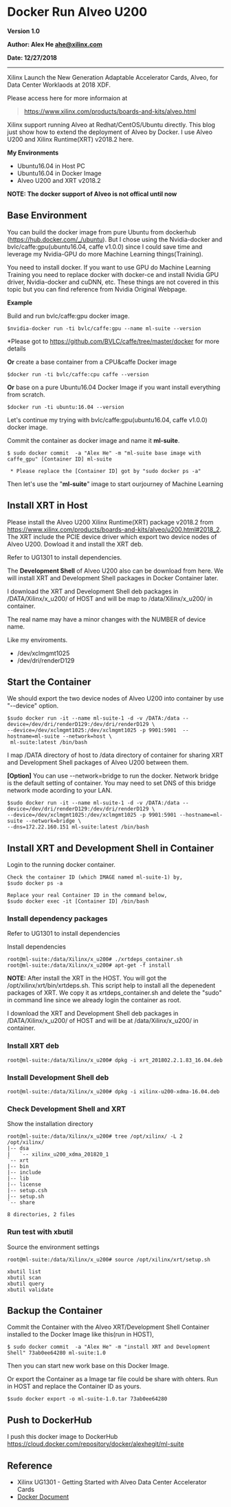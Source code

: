 # Docker Run Alveo U200 #

**Version 1.0**

**Author: Alex He <ahe@xilinx.com>**

**Date: 12/27/2018**


----------

Xilinx Launch the New Generation Adaptable Accelerator Cards, Alveo, for Data Center Worklaods at 2018 XDF. 

Please access here for more informaion at 
> https://www.xilinx.com/products/boards-and-kits/alveo.html

Xilinx support running Alveo at Redhat/CentOS/Ubuntu directly. This blog just show how to extend the deployment of Alveo by Docker. I use Alveo U200 and Xilinx Runtime(XRT) v2018.2 here.


**My Environments**

- Ubuntu16.04 in Host PC
- Ubuntu16.04 in Docker Image
- Alveo U200 and XRT v2018.2


**NOTE: The docker support of Alveo is not offical until now**

## Base Environment

You can build the docker image from pure Ubuntu from dockerhub (https://hub.docker.com/_/ubuntu). But I chose using the Nvidia-docker and bvlc/caffe:gpu(ubuntu16.04, caffe v1.0.0) since I could save time and leverage my Nvidia-GPU do more Machine Learning things(Training).

You need to install docker. If you want to use GPU do Machine Learning Training you need to replace docker with docker-ce and install Nvidia GPU driver, Nvidia-docker and cuDNN, etc. These things are not covered in this topic but you can find reference from Nvidia Original Webpage.

**Example**

Build and run bvlc/caffe:gpu docker image.

    $nvidia-docker run -ti bvlc/caffe:gpu --name ml-suite --version

*Please got to <https://github.com/BVLC/caffe/tree/master/docker> for more details


**Or** create a base container from a CPU&caffe Docker image

    $docker run -ti bvlc/caffe:cpu caffe --version

**Or** base on a pure Ubuntu16.04 Docker Image if you want install everything from scratch.

    $docker run -ti ubuntu:16.04 --version


Let's continue my trying with bvlc/caffe:gpu(ubuntu16.04, caffe v1.0.0) docker image.

Commit the container as docker image and name it **ml-suite**.
    
    $ sudo docker commit  -a "Alex He" -m "ml-suite base image with caffe_gpu" [Container ID] ml-suite

     * Please replace the [Container ID] got by "sudo docker ps -a"

Then let's use the "**ml-suite**" image to start ourjourney of  Machine Learning



## Install XRT in Host
Please install the Alveo U200 Xilinx Runtime(XRT) package v2018.2 from <https://www.xilinx.com/products/boards-and-kits/alveo/u200.html#2018_2>. The XRT include the PCIE device driver which export two device nodes of Alveo U200.
Dowload it and install the XRT deb. 

Refer to UG1301 to install dependencies.

The **Development Shell** of Alveo U200 also can be download from here. We will install XRT and Development Shell packages in Docker Container later.


I download the XRT and Development Shell deb packages in /DATA/Xilinx/x_u200/ of HOST and will be map to /data/Xilinx/x_u200/ in container.

The real name may have a minor changes with the NUMBER of device name.

Like my enviroments.

- /dev/xclmgmt1025
- /dev/dri/renderD129

## Start the Container

We should export the two device nodes of Alveo U200 into container by use "--device" option.


    $sudo docker run -it --name ml-suite-1 -d -v /DATA:/data --device=/dev/dri/renderD129:/dev/dri/renderD129 \
    --device=/dev/xclmgmt1025:/dev/xclmgmt1025 -p 9901:5901  --hostname=ml-suite --network=host \
     ml-suite:latest /bin/bash

I map /DATA directory of host to /data directory of container for sharing XRT and Development Shell packages of Alveo U200 between them.

**[Option]** You can use --network=bridge to run the docker. 
Network bridge is the default setting of container. You may need to set DNS of this bridge network mode acording to your LAN.
    
    $sudo docker run -it --name ml-suite-1 -d -v /DATA:/data --device=/dev/dri/renderD129:/dev/dri/renderD129 \ 
    --device=/dev/xclmgmt1025:/dev/xclmgmt1025 -p 9901:5901 --hostname=ml-suite --network=bridge \
    --dns=172.22.160.151 ml-suite:latest /bin/bash


## Install XRT and Development Shell in Container

Login to the running docker container.

    Check the container ID (which IMAGE named ml-suite-1) by,
    $sudo docker ps -a

    Replace your real Container ID in the command below,
    $sudo docker exec -it [Container ID] /bin/bash

### Install dependency packages

Refer to UG1301 to install dependencies

Install dependencies

    root@ml-suite:/data/Xilinx/x_u200# ./xrtdeps_container.sh
    root@ml-suite:/data/Xilinx/x_u200# apt-get -f install

**NOTE:**
After install the XRT in the HOST. You will got the /opt/xilinx/xrt/bin/xrtdeps.sh. This script help to install all the depenedent packages of XRT. We copy it as xrtdeps_container.sh and delete the "sudo" in command line since we already login the container as root.


I download the XRT and Development Shell deb packages in /DATA/Xilinx/x_u200/ of HOST and will be at /data/Xilinx/x_u200/ in container.

### Install XRT deb

    root@ml-suite:/data/Xilinx/x_u200# dpkg -i xrt_201802.2.1.83_16.04.deb


### Install Development Shell deb


    root@ml-suite:/data/Xilinx/x_u200# dpkg -i xilinx-u200-xdma-16.04.deb


### Check Development Shell and XRT

Show the installation directory

    root@ml-suite:/data/Xilinx/x_u200# tree /opt/xilinx/ -L 2
    /opt/xilinx/
    |-- dsa
    |   `-- xilinx_u200_xdma_201820_1
    `-- xrt
    |-- bin
    |-- include
    |-- lib
    |-- license
    |-- setup.csh
    |-- setup.sh
    `-- share
    
    8 directories, 2 files


### Run test with xbutil ###

Source the environment settings

    root@ml-suite:/data/Xilinx/x_u200# source /opt/xilinx/xrt/setup.sh

    xbutil list
    xbutil scan
    xbutil query
    xbutil validate

## Backup the Container ##

Commit the Container with the Alveo XRT/Development Shell Container installed to the Docker Image like this(run in HOST),


    $ sudo docker commit  -a "Alex He" -m "install XRT and Development Shell" 73ab0ee64280 ml-suite:1.0


Then you can start new work base on this Docker Image.

Or export the Container as a Image tar file could be share with ohters. Run in HOST and replace the Container ID as yours.

    $sudo docker export -o ml-suite-1.0.tar 73ab0ee64280
    
## Push to DockerHub ##
I push this docker image to DockerHub 
https://cloud.docker.com/repository/docker/alexhegit/ml-suite

## Reference ##
- Xilinx UG1301 - Getting Started with Alveo Data Center Accelerator Cards
- [Docker Document ](https://docs.docker.com/reference/)
